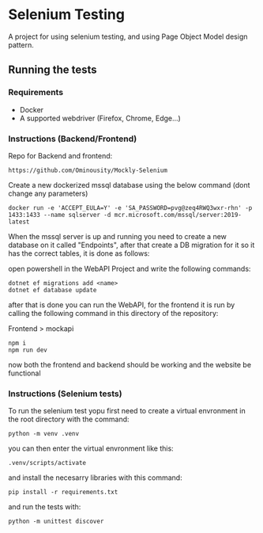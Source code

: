 # Selenium Testing

A project for using selenium testing, and using Page Object Model design pattern.

## Running the tests

### Requirements

- Docker
- A supported webdriver (Firefox, Chrome, Edge...)

### Instructions (Backend/Frontend)
Repo for Backend and frontend:
```
https://github.com/Ominousity/Mockly-Selenium
```

Create a new dockerized mssql database using the below command (dont change any parameters)

```
docker run -e 'ACCEPT_EULA=Y' -e 'SA_PASSWORD=pvg@zeq4RWQ3wxr-rhn' -p 1433:1433 --name sqlserver -d mcr.microsoft.com/mssql/server:2019-latest
```

When the mssql server is up and running you need to create a new database on it called "Endpoints", after that create a DB migration for it so it has the correct tables, it is done as follows:

open powershell in the WebAPI Project and write the following commands:

```
dotnet ef migrations add <name>
dotnet ef database update
```

after that is done you can run the WebAPI, for the frontend it is run by calling the following command in this directory of the repository:

Frontend > mockapi

```
npm i
npm run dev
```

now both the frontend and backend should be working and the website be functional

### Instructions (Selenium tests)

To run the selenium test yopu first need to create a virtual envronment in the root directory with the command:

```
python -m venv .venv
```

you can then enter the virtual envronment like this:

```
.venv/scripts/activate
```

and install the necesarry libraries with this command:

```
pip install -r requirements.txt
```

and run the tests with:

```
python -m unittest discover
```